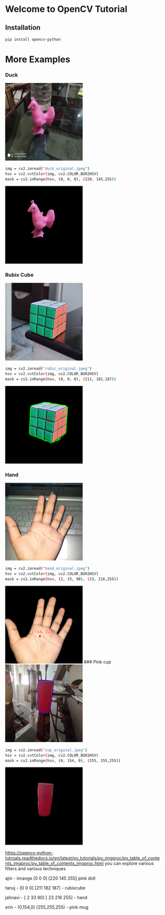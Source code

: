 # Welcome to OpenCV Tutorial

## Installation
```sh
pip install opencv-python
```
# More Examples


### Duck

<img src="images/duck_original.jpeg" width="250" height="250">

```sh
img = cv2.imread("duck_original.jpeg")
hsv = cv2.cvtColor(img, cv2.COLOR_BGR2HSV)
mask = cv2.inRange(hsv, (0, 0, 0), (220, 145,255))
```


<img src="images/duck_inrange.jpeg" width="250" height="250">

### Rubix Cube
<img src="images/rubic_original.jpeg" width="250" height="250">


```sh
img = cv2.imread("rubic_original.jpeg")
hsv = cv2.cvtColor(img, cv2.COLOR_BGR2HSV)
mask = cv2.inRange(hsv, (0, 0, 0), (211, 182,187))
```


<img src="images/rubic_inrange.jpeg" width="250" height="250">

### Hand
<img src="images/hand_original.jpeg" width="250" height="250">


```sh
img = cv2.imread("hand_original.jpeg")
hsv = cv2.cvtColor(img, cv2.COLOR_BGR2HSV)
mask = cv2.inRange(hsv, (2, 33, 90), (23, 216,255))
```


<img src="images/hand_inrange.jpeg" width="250" height="250">
### Pink cup


<img src="images/cup_original.jpeg" width="250" height="250">


```sh
img = cv2.imread("cup_original.jpeg")
hsv = cv2.cvtColor(img, cv2.COLOR_BGR2HSV)
mask = cv2.inRange(hsv, (0, 154, 0), (255, 255,255))
```


<img src="images/cup_inrange.jpeg" width="250" height="250">


https://opencv-python-tutroals.readthedocs.io/en/latest/py_tutorials/py_imgproc/py_table_of_contents_imgproc/py_table_of_contents_imgproc.html
you can explore various filters and various techniques



ajin - inrange [0 0 0] [220 145 255] pink doll

tanuj - [0 0 0] [211 182 187] - rubixcube

jahnavi - [ 2 33 90] [ 23 216 255]  - hand

erin - (0,154,0) (255,255,255)  - pink mug








